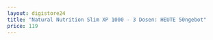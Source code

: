 ```yaml
---
layout: digistore24
title: "Natural Nutrition Slim XP 1000 - 3 Dosen: HEUTE 50ngebot"
price: 119
---
```

